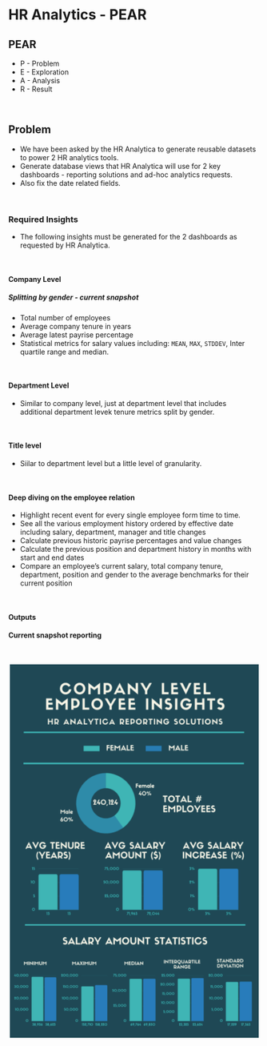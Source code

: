 # **HR Analytics - PEAR**

## PEAR
  - P - Problem
  - E - Exploration
  - A - Analysis
  - R - Result

<br>

## **Problem**

* We have been asked by the HR Analytica to generate reusable datasets to power 2 HR analytics tools.
* Generate database views that HR Analytica will use for 2 key dashboards - reporting solutions and ad-hoc analytics requests. 
* Also fix the date related fields.

<br>

### Required Insights 

* The following insights must be generated for the 2 dashboards as requested by HR Analytica.

<br>

#### Company Level

##### Splitting by gender - current snapshot

* Total number of employees
* Average company tenure in years
* Average latest payrise percentage
* Statistical metrics for salary values including: ```MEAN```, ```MAX```, ```STDDEV```, Inter quartile range and median.


<br>

#### Department Level

* Similar to company level, just at department level that includes additional department levek tenure metrics split by gender.

<br>


#### Title level

* Siilar to department level but a little level of granularity.

<br>

#### Deep diving on the employee relation

* Highlight recent event for every single employee form time to time.
* See all the various employment history ordered by effective date including salary, department, manager and title changes
* Calculate previous historic payrise percentages and value changes
* Calculate the previous position and department history in months with start and end dates
* Compare an employee’s current salary, total company tenure, department, position and gender to the average benchmarks for their current position

<br>

#### Outputs

#### Current snapshot reporting

<br>
<p align="center">
  <img width="498" height="746" src="HR_Analytics/Current_Snapshot.png">
</p>

